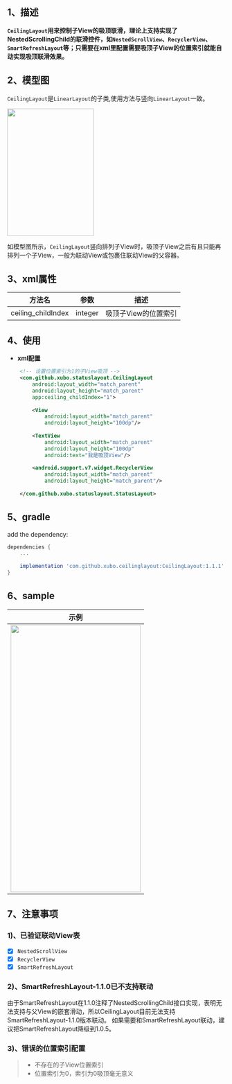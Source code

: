 ## 1、描述
**`CeilingLayout`用来控制子View的吸顶联滑，理论上支持实现了NestedScrollingChild的联滑控件，如`NestedScrollView`、`RecyclerView`、`SmartRefreshLayout`等；只需要在xml里配置需要吸顶子View的位置索引就能自动实现吸顶联滑效果。**

## 2、模型图
`CeilingLayout`是`LinearLayout`的子类,使用方法与竖向`LinearLayout`一致。

 <div align="left"><img src="https://github.com/pirrip90/CeilingLayout/blob/master/screen/screen1.png" width = "200" height = "294"/></div>
 
如模型图所示，`CeilingLayout`竖向排列子View时，吸顶子View之后有且只能再排列一个子View，一般为联动View或包裹住联动View的父容器。

## 3、xml属性
|方法名|参数|描述|
|:---:|:---:|:---:|
| ceiling_childIndex | integer | 吸顶子View的位置索引

## 4、使用
- **xml配置**
```xml
    <!-- 设置位置索引为1的子View吸顶 -->
    <com.github.xubo.statuslayout.CeilingLayout
        android:layout_width="match_parent"
        android:layout_height="match_parent"
        app:ceiling_childIndex="1">
        
        <View
            android:layout_width="match_parent"
            android:layout_height="100dp"/>
                    
        <TextView
            android:layout_width="match_parent"
            android:layout_height="100dp"
            android:text="我是吸顶View"/>
        
        <android.support.v7.widget.RecyclerView
            android:layout_width="match_parent"
            android:layout_height="match_parent"/>
            
    </com.github.xubo.statuslayout.StatusLayout>
```

## 5、gradle
add the dependency:
```gradle
dependencies {
    ...
    
    implementation 'com.github.xubo.ceilinglayout:CeilingLayout:1.1.1'
}
```

## 6、sample

|示例|
|:---:|
|  <img src="https://github.com/pirrip90/CeilingLayout/blob/master/screen/screen2.gif" width = "300" height = "617"/> | 

## 7、注意事项
### 1)、已验证联动View表
- [x] `NestedScrollView`
- [x] `RecyclerView`
- [x] `SmartRefreshLayout`

### 2)、SmartRefreshLayout-1.1.0已不支持联动
由于SmartRefreshLayout在1.1.0注释了NestedScrollingChild接口实现，表明无法支持与父View的嵌套滑动，所以CeilingLayout目前无法支持SmartRefreshLayout-1.1.0版本联动。
如果需要和SmartRefreshLayout联动，建议把SmartRefreshLayout降级到1.0.5。

### 3)、错误的位置索引配置
> * 不存在的子View位置索引
> * 位置索引为0，索引为0吸顶毫无意义












